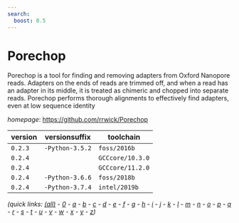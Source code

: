 ```yaml
---
search:
  boost: 0.5
---
```

# Porechop

Porechop is a tool for finding and removing adapters from Oxford Nanopore reads.  Adapters on the ends of reads are trimmed off, and when a read has an adapter in its middle,  it is treated as chimeric and chopped into separate reads. Porechop performs thorough alignments  to effectively find adapters, even at low sequence identity

*homepage*: <https://github.com/rrwick/Porechop>

version | versionsuffix | toolchain
--------|---------------|----------
``0.2.3`` | ``-Python-3.5.2`` | ``foss/2016b``
``0.2.4`` |  | ``GCCcore/10.3.0``
``0.2.4`` |  | ``GCCcore/11.2.0``
``0.2.4`` | ``-Python-3.6.6`` | ``foss/2018b``
``0.2.4`` | ``-Python-3.7.4`` | ``intel/2019b``


*(quick links: [(all)](../index.md) - [0](../0/index.md) - [a](../a/index.md) - [b](../b/index.md) - [c](../c/index.md) - [d](../d/index.md) - [e](../e/index.md) - [f](../f/index.md) - [g](../g/index.md) - [h](../h/index.md) - [i](../i/index.md) - [j](../j/index.md) - [k](../k/index.md) - [l](../l/index.md) - [m](../m/index.md) - [n](../n/index.md) - [o](../o/index.md) - [p](../p/index.md) - [q](../q/index.md) - [r](../r/index.md) - [s](../s/index.md) - [t](../t/index.md) - [u](../u/index.md) - [v](../v/index.md) - [w](../w/index.md) - [x](../x/index.md) - [y](../y/index.md) - [z](../z/index.md))*

